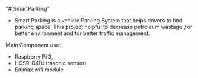 "# SmartParking" 
- Smart Parking is a vehicle Parking System that helps drivers to find parking space. This project helpful  to decrease petroleum wastage ,for better environment and for better traffic management.

Main Component use:
- Raspberry Pi 3,
- HCSR-04(Ultrasonic sensor)
- Edimax wifi module
